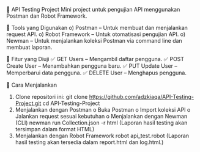🚀 API Testing Project
Mini project untuk pengujian API menggunakan Postman dan Robot Framework.

🔹 Tools yang Digunakan
o) Postman – Untuk membuat dan menjalankan request API.
o) Robot Framework – Untuk otomatisasi pengujian API.
o) Newman – Untuk menjalankan koleksi Postman via command line dan membuat laporan.

📌 Fitur yang Diuji
✅ GET Users – Mengambil daftar pengguna.
✅ POST Create User – Menambahkan pengguna baru.
✅ PUT Update User – Memperbarui data pengguna.
✅ DELETE User – Menghapus pengguna.

🚀 Cara Menjalankan
1) Clone repositori ini:
      git clone https://github.com/adzkiaqa/API-Testing-Project.git
      cd API-Testing-Project
2) Menjalankan dengan Postman
      o Buka Postman
      o Import koleksi API
      o Jalankan request sesuai kebutuhan
      o Menjalankan dengan Newman (CLI)
        newman run Collection.json -r html
        (Laporan hasil testing akan tersimpan dalam format HTML)
3) Menjalankan dengan Robot Framework
      robot api_test.robot
      (Laporan hasil testing akan tersedia dalam report.html dan log.html.)
